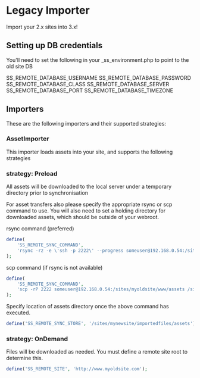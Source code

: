 # Legacy Importer

Import your 2.x sites into 3.x!

## Setting up DB credentials

You'll need to set the following in your _ss_environment.php to point to the old site DB

SS_REMOTE_DATABASE_USERNAME
SS_REMOTE_DATABASE_PASSWORD
SS_REMOTE_DATABASE_CLASS
SS_REMOTE_DATABASE_SERVER
SS_REMOTE_DATABASE_PORT
SS_REMOTE_DATABASE_TIMEZONE

## Importers

These are the following importers and their supported strategies:

### AssetImporter

This importer loads assets into your site, and supports the following strategies

### strategy: Preload

All assets will be downloaded to the local server under a temporary directory prior to synchronisation

For asset transfers also please specify the appropriate rsync or scp command to use.
You will also need to set a holding directory for downloaded assets, which should be outside of your webroot.

rsync command (preferred)

```php
define(
	'SS_REMOTE_SYNC_COMMAND',
	'rsync -rz -e \'ssh -p 2222\' --progress someuser@192.168.0.54:/sites/myoldsite/www/assets /sites/mynewsite/importedfiles'
);
```

scp command (if rsync is not available)

```php
define(
	'SS_REMOTE_SYNC_COMMAND',
	'scp -rP 2222 someuser@192.168.0.54:/sites/myoldsite/www/assets /sites/mynewsite/importedfiles'
);
```

Specify location of assets directory once the above command has executed.


```php
define('SS_REMOTE_SYNC_STORE', '/sites/mynewsite/importedfiles/assets');
```

### strategy: OnDemand

Files will be downloaded as needed. You must define a remote site root to determine this.

```php
define('SS_REMOTE_SITE', 'http://www.myoldsite.com');
```